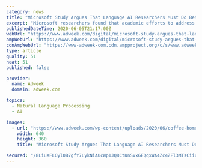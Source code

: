 ```yaml
---
category: news
title: "Microsoft Study Argues That Language AI Researchers Must Do Better at Addressing Racism"
excerpt: "Microsoft researchers found that academic efforts to address AI bias are often incomplete. Despite a growing push in the artificial intelligence community to root out the human biases baked into many algorithms,"
publishedDateTime: 2020-06-05T21:17:00Z
webUrl: "https://www.adweek.com/digital/microsoft-study-argues-that-language-ai-researchers-must-do-better-at-addressing-racism/"
ampWebUrl: "https://www.adweek.com/digital/microsoft-study-argues-that-language-ai-researchers-must-do-better-at-addressing-racism/amp/"
cdnAmpWebUrl: "https://www-adweek-com.cdn.ampproject.org/c/s/www.adweek.com/digital/microsoft-study-argues-that-language-ai-researchers-must-do-better-at-addressing-racism/amp/"
type: article
quality: 51
heat: 51
published: false

provider:
  name: Adweek
  domain: adweek.com

topics:
  - Natural Language Processing
  - AI

images:
  - url: "https://www.adweek.com/wp-content/uploads/2020/06/coffee-homes-retail-chains-CONTENT-2020-640x360.jpg"
    width: 640
    height: 360
    title: "Microsoft Study Argues That Language AI Researchers Must Do Better at Addressing Racism"

secured: "/8LiuXFLOylOB7gfY7LykNiAUcWp1JQ8CtKnSVx6EQqxWA4Zc4ZFl3MTsCiiuFjCbQZqFU+TMVVfF/5CE7yyWew1h3U/C558HIufgBQ5XFZOvhbj3Py6uUGjm30xJLdz7BIQvoOH7CpTPFZRktyE0TujxuzTgumRNtUR2PVjDKOZUd2ZB7xjfGzlAIuItqyS7EGF6CYphBwdACxUJ67gVbxfslG8fC8agEm3mB17KODytOaciBI7iAnwGTHE+RwYyzzIeUlJtUASlyHOPICNuS2y8TMg2QvtYh8cZ9Junum5Cr87e9+qoza7YXjLFlCt;Dxvf1uINjWZ5DJLpRH7xXw=="
---
```


